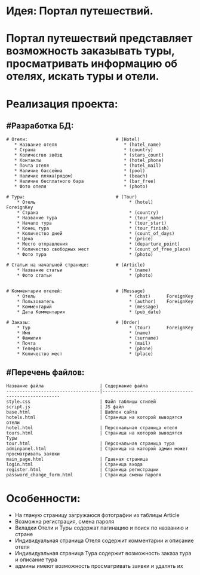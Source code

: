 Идея: Портал путешествий.
========================
Портал путешествий представляет возможность заказывать туры, просматривать информацию об отелях, искать туры и отели.
====================================================================================================================
Реализация проекта:
==================
  #Разработка БД:
  -------------
    # Отели:                                 # (Hotel)
       * Название отеля                         * (hotel_name)
       * Страна                                 * (country)
       * Количество звёзд                       * (stars_count)
       * Контакты                               * (hotel_phone)
       * Почта отеля                            * (hotel_mail)
       * Наличие бассейна                       * (pool)
       * Наличие пляжа(рядом)                   * (beach)
       * Наличие бесплатного бара               * (bar_free)
       * Фото отеля                             * (photo)

    # Туры:                                  # (Tour)
        * Отель                                   * (hotel)       ForeignKey
        * Страна                                  * (country)
        * Название тура                           * (tour_name)
        * Начало тура                             * (tour_start)
        * Конец тура                              * (tour_finish)
        * Количество дней                         * (count_of_days)
        * Цена                                    * (price)
        * Место отправления                       * (departure_point)
        * Количество свободных мест               * (count_of_free_place)
        * Фото тура                               * (photo)

    # Статьи на начальной странице:          # (Article)
        * Название статьи                         * (name)
        * Фото статьи                             * (photo)


    # Комментарии отелей:                    # (Message)
        * Отель                                   * (chat)      ForeignKey
        * Пользователь                            * (author)    ForeignKey
        * Комментарий                             * (message)
        * Дата Комментария                        * (pub_date)

    # Заказы:                                # (Order)
        * Тур                                     * (tour)      ForeignKey
        * Имя                                     * (name)      
        * Фамилия                                 * (surname)
        * Почта                                   * (mail)
        * Телефон                                 * (phone)
        * Количество мест                         * (place)
      
  #Перечень файлов:
  ---------------

    Название файла                     | Содержание файла
    -----------------------------------|------------------------------------------------------
    style.css                          | Файл таблицы стилей
    script.js                          | JS файл
    base.html                          | Шаблон сайта
    hotels.html                        | Страница на которой выводятся отели
    hotel.html                         | Персональная страница отеля
    tours.html                         | Страница на которой выводятся Туры
    tour.html                          | Персональная страница тура
    adminpanel.html                    | Страница на каторой админ может просматривать заявки
    main_page.html                     | Гдавная страница
    login.html                         | Страница входа
    register.html                      | Страница регистрации
    password_change_form.html          | Страница смены пароля
    
Особенности:
============
  * На гланую страницу загружаюся фотографии из таблицы Article
  * Возможна регистрация, смена пароля
  * Вкладки Отели и Туры содержат пагинацию и поиск по названию и стране
  * Индивидуальная страница Отеля содержит комментарии и описание отеля
  * Индивидуальная страница Тура содержит возможность заказа тура и описание тура
  * админы имеют возможность просматривать заявки и удалять их
